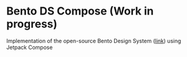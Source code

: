 # Bento DS Compose (Work in progress)

Implementation of the open-source Bento Design System ([link](https://www.bento-ds.com/)) using Jetpack Compose

